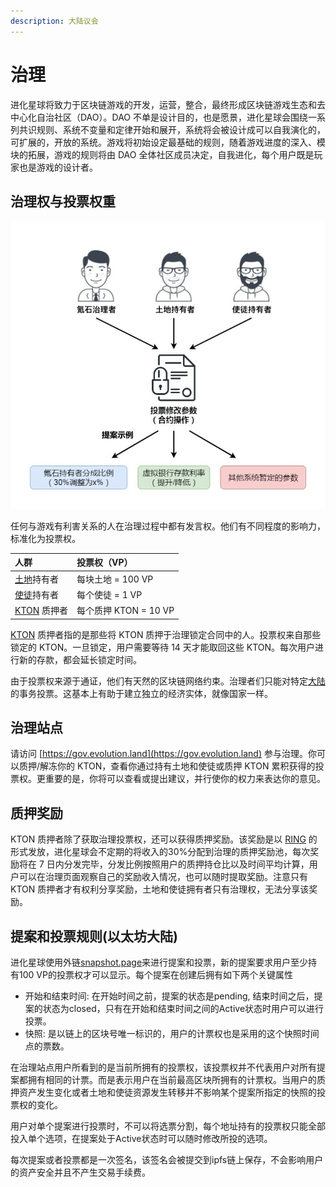 ```yaml
---
description: 大陆议会
---
```


# 治理

进化星球将致力于区块链游戏的开发，运营，整合，最终形成区块链游戏生态和去中心化自治社区（DAO）。DAO 不单是设计目的，也是愿景，进化星球会围绕一系列共识规则、系统不变量和定律开始和展开，系统将会被设计成可以自我演化的，可扩展的，开放的系统。游戏将初始设定最基础的规则，随着游戏进度的深入、模块的拓展，游戏的规则将由 DAO 全体社区成员决定，自我进化，每个用户既是玩家也是游戏的设计者。

## 治理权与投票权重

![投票权来源](../../.gitbook/assets/voting-power-cn.png)

任何与游戏有利害关系的人在治理过程中都有发言权。他们有不同程度的影响力，标准化为投票权。

| 人群                                                       | 投票权（VP）          |
| :--------------------------------------------------------- | :-------------------- |
| [土地](../../getting-started/game-entities/land.md)持有者  | 每块土地 = 100 VP     |
| [使徒](../../getting-started/game-entities/apostle/)持有者 | 每个使徒 = 1 VP       |
| [KTON](../../getting-started/tokens/kton.md) 质押者        | 每个质押 KTON = 10 VP |

[KTON](../../getting-started/tokens/kton.md) 质押者指的是那些将 KTON 质押于治理锁定合同中的人。投票权来自那些锁定的 KTON。一旦锁定，用户需要等待 14 天才能取回这些 KTON。每次用户进行新的存款，都会延长锁定时间。

由于投票权来源于通证，他们有天然的区块链网络约束。治理者们只能对特定[大陆](../../getting-started/game-entities/continent.md)的事务投票。这基本上有助于建立独立的经济实体，就像国家一样。

## 治理站点

请访问 [https://gov.evolution.land](https://gov.evolution.land) 参与治理。你可以质押/解冻你的 KTON，查看你通过持有土地和使徒或质押 KTON 累积获得的投票权。更重要的是，你将可以查看或提出建议，并行使你的权力来表达你的意见。

## 质押奖励

KTON 质押者除了获取治理投票权，还可以获得质押奖励。该奖励是以 [RING](../../getting-started/tokens/ring.md) 的形式发放，进化星球会不定期的将收入的30%分配到治理的质押奖励池，每次奖励将在 7 日内分发完毕，分发比例按照用户的质押持仓比以及时间平均计算，用户可以在治理页面观察自己的奖励收入情况，也可以随时提取奖励。注意只有 KTON 质押者才有权利分享奖励，土地和使徒拥有者只有治理权，无法分享该奖励。

## 提案和投票规则(以太坊大陆)

进化星球使用外链[snapshot.page](https://snapshot.page/#/evoland.eth)来进行提案和投票，新的提案要求用户至少持有100 VP的投票权才可以显示。每个提案在创建后拥有如下两个关键属性
* 开始和结束时间:
在开始时间之前，提案的状态是pending, 结束时间之后，提案的状态为closed，只有在开始和结束时间之间的Active状态时用户可以进行投票。
* 快照:
是以链上的区块号唯一标识的，用户的计票权也是采用的这个快照时间点的票数。

在治理站点用户所看到的是当前所拥有的投票权，该投票权并不代表用户对所有提案都拥有相同的计票。而是表示用户在当前最高区块所拥有的计票权。当用户的质押资产发生变化或者土地和使徒资源发生转移并不影响某个提案所指定的快照的投票权的变化。

用户对单个提案进行投票时，不可以将选票分割，每个地址持有的投票权只能全部投入单个选项，在提案处于Active状态时可以随时修改所投的选项。

每次提案或者投票都是一次签名，该签名会被提交到ipfs链上保存，不会影响用户的资产安全并且不产生交易手续费。


